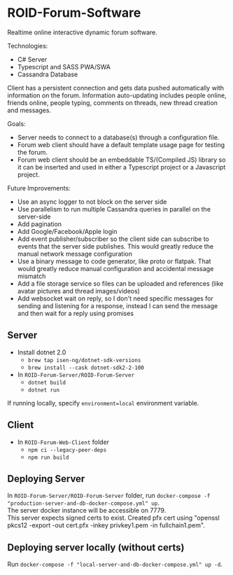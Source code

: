 # ROID-Forum-Software
Realtime online interactive dynamic forum software.

Technologies:
- C# Server
- Typescript and SASS PWA/SWA
- Cassandra Database

Client has a persistent connection and gets data pushed automatically with information on the forum. Information auto-updating includes people online, friends online, people typing, comments on threads, new thread creation and messages.

Goals:
* Server needs to connect to a database(s) through a configuration file.
* Forum web client should have a default template usage page for testing the forum.
* Forum web client should be an embeddable TS/(Compiled JS) library so it can be inserted and used in either a Typescript project or a Javascript project.

Future Improvements:
* Use an async logger to not block on the server side
* Use parallelism to run multiple Cassandra queries in parallel on the server-side
* Add pagination
* Add Google/Facebook/Apple login
* Add event publisher/subscriber so the client side can subscribe to events that the server side publishes. This would greatly reduce the manual network message configuration
* Use a binary message to code generator, like proto or flatpak. That would greatly reduce manual configuration and accidental message mismatch
* Add a file storage service so files can be uploaded and references (like avatar pictures and thread images/videos)
* Add websocket wait on reply, so I don't need specific messages for sending and listening for a response, instead I can send the message and then wait for a reply using promises

## Server
* Install dotnet 2.0
  * `brew tap isen-ng/dotnet-sdk-versions`
  * `brew install --cask dotnet-sdk2-2-100`
* In `ROID-Forum-Server/ROID-Forum-Server`
  * `dotnet build`
  * `dotnet run`

If running locally, specify `environment=local` environment variable.

## Client
* In `ROID-Forum-Web-Client` folder
  * `npm ci --legacy-peer-deps`
  * `npm run build`

## Deploying Server
In `ROID-Forum-Server/ROID-Forum-Server` folder, run `docker-compose -f "production-server-and-db-docker-compose.yml" up`.  
The server docker instance will be accessible on 7779.  
This server expects signed certs to exist.
Created pfx cert using "openssl pkcs12 -export -out cert.pfx -inkey privkey1.pem -in fullchain1.pem".

## Deploying server locally (without certs)
Run `docker-compose -f "local-server-and-db-docker-compose.yml" up -d`. 